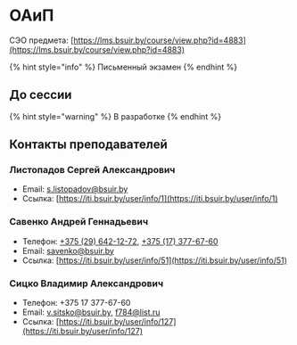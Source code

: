 # ОАиП

СЭО предмета: [https://lms.bsuir.by/course/view.php?id=4883](https://lms.bsuir.by/course/view.php?id=4883)

{% hint style="info" %}
Письменный экзамен
{% endhint %}

## До сессии

{% hint style="warning" %}
В разработке
{% endhint %}

## Контакты преподавателей

### Листопадов Сергей Александрович

* Email: [s.listopadov@bsuir.by](mailto:%73.%6c%69s%74%6f%70ad%6f%76@%62%73u%69r%2e%62%79)
* Ссылка: [https://iti.bsuir.by/user/info/1](https://iti.bsuir.by/user/info/1)

### Савенко Андрей Геннадьевич

* Телефон: [+375 (29) 642-12-72](tel:375296421272), [+375 (17) 377-67-60](tel:375173776760)
* Email: [savenko@bsuir.by](mailto:savenko@bsuir.by)
* Ссылка: [https://iti.bsuir.by/user/info/51](https://iti.bsuir.by/user/info/51)

### Сицко Владимир Александрович

* Телефон: +375 17 377-67-60
* Email: [v.sitsko@bsuir.by](mailto:v.sitsko@bsuir.by), [f784@list.ru](mailto:f784@list.ru)
* Ссылка: [https://iti.bsuir.by/user/info/127](https://iti.bsuir.by/user/info/127)
